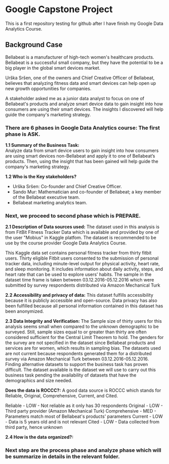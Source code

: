 # Google Capstone Project
This is a first repository testing for github after I have finish my Google Data Analytics Course.
## Background Case
Bellabeat is a manufacturer of high-tech women's healthcare products. Bellabeat is a successful small company, but they have the potential to be a big player in the global smart devices market.

Urška Sršen, one of the owners and Chief Creative Officer of Bellabeat, believes that analyzing fitness data and smart devices can help open up new growth opportunities for companies.

A stakeholder asked me as a junior data analyst to focus on one of Bellabeat's products and analyze smart device data to gain insight into how consumers are using their smart devices. The insights I discovered will help guide the company's marketing strategy.

### There are 6 phases in Google Data Analytics course: The first phase is ASK.

**1.1 Summary of the Business Task:**  
Analyze data from smart device users to gain insight into how consumers are using smart devices non-Bellabeat and apply it to one of Bellabeat’s products. Then, using the insight that has been gained will help guide the company's marketing strategy.

**1.2 Who is the Key stakeholders?** 
- Urška Sršen: Co-founder and Chief Creative Officer.
- Sando Mur: Mathematician and co-founder of Bellabeat; a key member of the Bellabeat executive team.
- Bellabeat marketing analytics team.

### Next, we proceed to second phase which is PREPARE.

**2.1 Description of Data sources used:** 
The dataset used in this analysis is from FitBit Fitness Tracker Data which is available and provided by one of the user "Mobius" in Kaggle platfom.
The dataset is recommended to be use by the course provider Google Data Analytics Course.

This Kaggle data set contains personal fitness tracker from thirty fitbit users. Thirty eligible Fitbit users consented to the submission of personal tracker data, including minute-level output for physical activity, heart rate, and sleep monitoring. It includes information about daily activity, steps, and heart rate that can be used to explore users’ habits. The sample in the dataset time frame is taken between 03.12.2016-05.12.2016 which were submitted by survey respondents distributed via Amazon Mechanical Turk

**2.2 Accessibility and privacy of data:**
This dataset fulfills accessibility because it is publicly accessible and open-source. Data privacy has also been fulfilled because all personal information contained in this dataset has been anonymized.

**2.3 Data Integrity and Verification:**
The Sample size of thirty users for this analysis seems small when compared to the unknown demographic to be surveyed. Still, sample sizes equal to or greater than thirty are often considered sufficient for the Central Limit Theorem to hold. The genders for the survey are not specified in the dataset since Bellabeat products and services are for women, which results in sampling bias. The datasets used are not current because respondents generated them for a distributed survey via Amazon Mechanical Turk between 03.12.2016-05.12.2016. Finding alternative datasets to support the business task has proven difficult. The dataset available is the dataset we will use to carry out this business task pending the availability of datasets that have the demographics and size needed.

**Does the data is ROCCC?:**
A good data source is ROCCC which stands for Reliable, Original, Comprehensive, Current, and Cited.

Reliable - LOW - Not reliable as it only has 30 respondents
Original - LOW - Third party provider (Amazon Mechanical Turk)
Comprehensive - MED - Parameters match most of Bellabeat's products' parameters
Current - LOW - Data is 5 years old and is not relevant
Cited - LOW - Data collected from third party, hence unknown

**2.4 How is the data organized?:**

### Next step are the process phase and analyze phase which will be summarize in details in the relevant folder.
